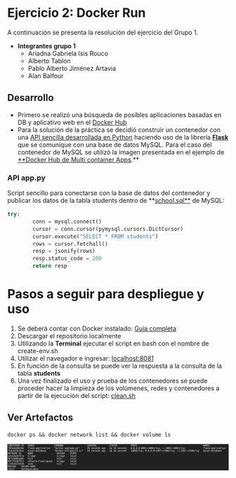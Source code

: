 # Ejercicio 2: Docker Run

A continuación se presenta la resolución del ejercicio del Grupo 1.

- **Integrantes grupo 1**
    - Ariadna Gabriela Isis Rouco
    - Alberto Tablon
    - Pablo Alberto Jiménez Artavia
    - Alan Balfour

## Desarrollo

- Primero se realizó una búsqueda de posibles aplicaciones basadas en DB y aplicativo web en el [Docker Hub](https://hub.docker.com/search?type=image)
- Para la solución de la práctica se decidió construir un contenedor con una [API sencilla desarrollada en Python](https://github.com/ariadnarouco/ejercicio2/blob/main/app.py) haciendo uso de la librería **[Flask](https://flask.palletsprojects.com/en/2.0.x/)**  que se comunique con una base de datos MySQL. Para el caso del contenedor de MySQL se utilizó la imagen presentada en el ejemplo de [**Docker Hub de Multi container Apps](https://docs.docker.com/get-started/07_multi_container/).**

### API app.py

Script sencillo para conectarse con la base de datos del contenedor y publicar los datos de la tabla students dentro de **[school.sql**](https://github.com/ariadnarouco/ejercicio2/blob/main/school.sql) de MySQL:

```python
try:
        conn = mysql.connect()
        cursor = conn.cursor(pymysql.cursors.DictCursor)
        cursor.execute("SELECT * FROM students")
        rows = cursor.fetchall()
        resp = jsonify(rows)
        resp.status_code = 200
        return resp
```

# Pasos a seguir para despliegue y uso

1. Se deberá contar con Docker instalado: [Guía completa](https://docs.docker.com/get-started/)
2. Descargar el repositorio localmente
3. Utilizando la **Terminal** ejecutar el script en bash con el nombre de create-env.sh
4. Utilizar el navegador e ingresar: [localhost:8081](http://localhost:8081) 
5. En función de la consulta se puede ver la respuesta a la consulta de la tabla **students**
6. Una vez finalizado el uso y prueba de los contenedores se puede proceder hacer la limpieza de los volúmenes, redes y contenedores a partir de la ejecución del script: [clean.sh](https://github.com/ariadnarouco/ejercicio2/blob/main/clean.sh)


## Ver Artefactos

``` 
docker ps && docker network list && docker volume ls
```

![alt text](artavia_balfour_rouco_tablon.png)

